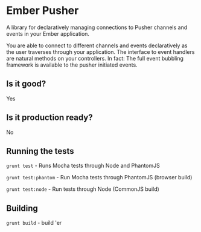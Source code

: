 # Ember Pusher

A library for declaratively managing connections to Pusher channels and events
in your Ember application.

You are able to connect to different channels and events declaratively as the
user traverses through your application. The interface to event handlers
are natural methods on your controllers. In fact: The full event bubbling
framework is available to the pusher initiated events.

## Is it good?

Yes


## Is it production ready?

No


## Running the tests
`grunt test` - Runs Mocha tests through Node and PhantomJS

`grunt test:phantom` - Run Mocha tests through PhantomJS (browser build)

`grunt test:node` - Run tests through Node (CommonJS build)


## Building

`grunt build` - build 'er
